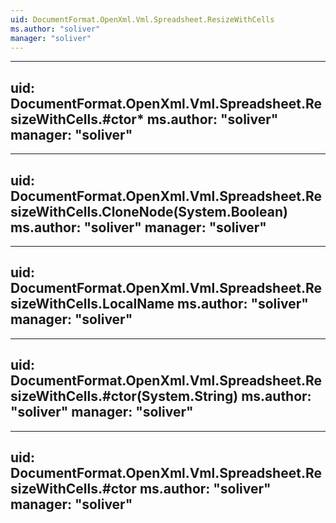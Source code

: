 ```yaml
---
uid: DocumentFormat.OpenXml.Vml.Spreadsheet.ResizeWithCells
ms.author: "soliver"
manager: "soliver"
---
```


---
uid: DocumentFormat.OpenXml.Vml.Spreadsheet.ResizeWithCells.#ctor*
ms.author: "soliver"
manager: "soliver"
---

---
uid: DocumentFormat.OpenXml.Vml.Spreadsheet.ResizeWithCells.CloneNode(System.Boolean)
ms.author: "soliver"
manager: "soliver"
---

---
uid: DocumentFormat.OpenXml.Vml.Spreadsheet.ResizeWithCells.LocalName
ms.author: "soliver"
manager: "soliver"
---

---
uid: DocumentFormat.OpenXml.Vml.Spreadsheet.ResizeWithCells.#ctor(System.String)
ms.author: "soliver"
manager: "soliver"
---

---
uid: DocumentFormat.OpenXml.Vml.Spreadsheet.ResizeWithCells.#ctor
ms.author: "soliver"
manager: "soliver"
---
